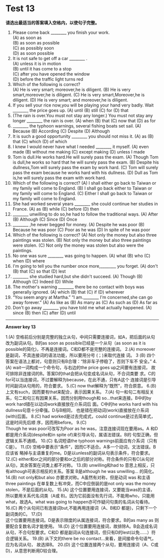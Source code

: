 # Test 13

<b>请选出最适当的答案填入空格内，以使句子完整。</b>  

1. Please come back ________ you finish your work.  
(A) as soon as  
(B) as soon as possible  
(C) as possibly soon  
(D) as soon possible  
3. It is not safe to get off a car ________ .  
(A) unless it is in motion   
(B) until it has come to a stop  
(C) after you have opened the window  
(D) before the traffic light turns red  
2. Which of the following is correct?  
(A) He is very smart; moreover,he is diligent.
(B) He is very smart,moreover,he is diligent.
(C) He is very smart,Moreover,he is diligent.
(D) He is very smart; and moreover,he is diligent.
4. If you sell your rice now,you will be playing your hand very badly.
Wait ________ the price goes up.
(A) until
(B) still
(C) for
(D) that
5. (The rain is over.You must not stay any longer.)
You must not stay any longer ________ the rain is over.
(A) when
(B) that
(C) now that
(D) as for
10. ________ the typhoon warnings,
several fishing boats set sail.
(A) Because
(B) According
(C) Despite
(D) Although
6. It is such a good opportunity ________ you should not miss it.
(A) as
(B) that
(C) which
(D) of which
11. I knew I would never have what I needed ________ it myself.
(A) even made
(B) without me making
(C) except making
(D) unless I made
7. Tom is dull.He works hard.He will surely pass the exam.
(A) Though Tom is dull,he works so hard that he will surely pass the exam.
(B) Despite his dullness,Tom will surely pass the exam by work hard.
(C) Tom will surely pass the exam because he works hard with his dullness.
(D) Dull as Tom is,he will surely pass the exam with work hard.
12. Which of the following is
correct?
(A) I shall either go back to Taiwan or my family will come to England.
(B) I shall go back either to Taiwan or my family will come to England.
(C) Either I shall go back to Taiwan or my family will come to England.
8. She had worked several years ________ she could continue her studies in France.
(A) as
(B) while
(C) before
(D) then
13. ________ unwilling to do so,he had to follow the traditional ways.
(A) After
(B) Although
(C) Since
(D) Once
9. ________ ,he never begged for
money.
(A) Despite he was poor
(B) Because he was poor
(C) Poor as he was
(D) In spite of he was poor
14. Which of the following is
correct?
(A) Not only the money but also three paintings was stolen.
(B) Not only the money but also three paintings were stolen.
(C) Not only the money was stolen but also were the paintings.
15. No one was sure ________ was going to happen.
(A) what
(B) who
(C) when
(D) where
18. I'm going to tell you the number once more,________ you forget.
(A) don't
(B) that
(C) so that
(D) lest
16. ________ she studied hard,but she
didn't succeed.
(A) Though
(B) Although
(C) Indeed
(D) While
19. The mother's warning ________ there be no contact with boys was generally ignored.
(A) which
(B) that
(C) if
(D) wherever
17. “You seem angry at Martha.”
“I am.________ I'm concerned,she can go away forever.”
(A) As like as
(B) As many as
(C) As such as
(D) As far as
20. Don't go away ________ you have told me what actually happened.
(A) since
(B) then
(C) after
(D) until  



---

**Answer key 13**  

1.(A)
空格前后分别是完整的独立从句，中间只需要连接词，如A，把后面的从句
改为副词从句。B的as soon as possible已经是一个从句（as soon as it
is possible的简化)，不再是连接词。C和D都不是完整的连接词。
2.(A)
moreover是副词，不具连接词的语法功能，所以要用分号 (；)来取代连接
词。
3 (B)
四个答案在语法上都对，句意则只有B合理：“除非车子停稳了，否则下车不
安全。”
4.(A)
wait一词构成一个命令句，与右边的the price goes up之间要有连接词，
故可排除非连接词的B。答案D的that会把从句变成名词从句，不合词类要
求。C的for可以当连接词，不过要解释为because，在此不通，只有A这个
连接词是引导时间副词从句用的，符合要求。
5.(C)
now that解释为“既然”，符合原意。
6.(B)
上文有such，因而要有that来配合，表示因果关系。
7.(A)
句一和句二有相反关系，句二和句三有因果关系，因而分别用though和
so...that来连接。B中的by work hard错在以动词work直接放在介系词后
面。C中的he works hard with his dullness句意十分牵强。D与B相同，
也是错在把动词(work)直接放在介系词(with)后面。
8.(C)
had worked是过去完成式，could continue是过去简单式，这是时间先后顺
序，因而用before。
9.(C)  
Though he was poor可改写为Poor as he was，注意连接词现在要用as。A
和D都是用介系词(despite和in spite of)来引导从句，属语法错误。B的
句型正确，但逻辑关系不通顺。
10.(C)
名词短语the typhoon warnings前面应有介系词（只有C是）。
11.(D)
空格中要表示“条件”，因而C不适合。A多一个动词，文法错误。B应该省
略掉与主语重复的me。D是以unless的副词从句表示条件，符合要求。
12.(C)
either和or之间的部分要和or之后的部分对称。符合条件的只有C(从句对
从句)，其余答案在词类上都不对称。
13.(B)
unwilling和had to 意思上相反，只有although可表示相反的关系。答案
B是although he was unwilling… 的简化。
14.(B)
not only和but also 亦要求对称。A虽然有对称，但是动词 was 和主语
three paintings 在单复数上有冲突，而C中应倒装的是not only was the
money stolen，不是后面的从句。
15.(A)
这个位置要用连接词，又要能当was的主语，所以要用关系代名词类（A或
B)。因为它前面没有先行词，不能用who，只能用what，故选A。what was going
to happen亦可作疑问句类的名词从句看待。
16.(C)
两个从句间已有连接词but,不能再用连接词（A、B和D 都是)，只剩下一个
副词类的C。
17.(D)  
这个位置要用连接词。D是表示限度的从属连接词，符合要求。B的as many
as 则要配合复数名词才能使用。
18.(D)
这个位置要用连接词，故排除A。B会造成名词从句，不合句型要求。C和D
都是副词从句连接词，但只有D的lest(以免……）符合逻辑关系。
19.(B)
从下文的there be no contact…来看，是间接命令句语气，应为名词从句，
故选择B。
20.(D)
这个位置连接两个从句，要用连接词（A、C或D)，从意思判断用D较合理。